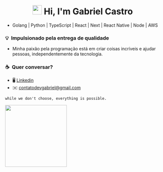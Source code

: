 <h1 align="center"><img src="https://raw.githubusercontent.com/kaueMarques/kaueMarques/master/hi.gif" height="30px"> Hi, I'm Gabriel Castro</h1>

- Golang | Python | TypeScript | React | Next | React Native | Node | AWS

### 💡&nbsp; Impulsionado pela entrega de qualidade
- Minha paixão pela programação está em criar coisas incríveis e ajudar pessoas, independentemente da tecnologia.

### ☕️&nbsp;   Quer conversar?
* 🖥️ [Linkedin](http://www.linkedin.com/in/eugabrielcastro/)
* ✉️ [contatodevgabriel@gmail.com](mailto:contatodevgabriel@gmail.com)

```
while we don't choose, everything is possible.
```

<img src="https://i.giphy.com/media/S3Pe5NZqgmE8Tl3NI5/giphy-downsized-large.gif" width="200"/>
